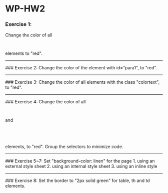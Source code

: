 # WP-HW2

### Exercise 1:
Change the color of all <pre><code><p></code></pre> elements to "red".
<hr>
### Exercise 2:
Change the color of the element with id="para1", to "red".
<hr>
### Exercise 3:
Change the color of all elements with the class "colortext", to "red".
<hr>
### Exercise 4:
Change the color of all <pre><code><p></code></pre> and <pre><code><h1></code></pre> elements, to "red".
Group the selectors to minimize code.
<hr>
### Exercise 5~7:
Set "background-color: linen" for the page
1. using an external style sheet
2. using an internal style sheet
3. using an inline style
<hr>
### Exercise 8:
Set the border to "2px solid green" for table, th and td elements.
